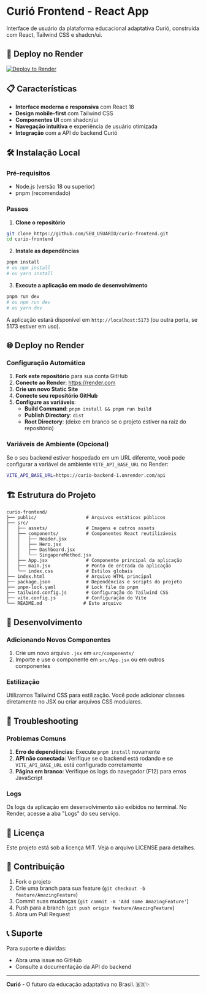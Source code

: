 # Curió Frontend - React App

Interface de usuário da plataforma educacional adaptativa Curió, construída com React, Tailwind CSS e shadcn/ui.

## 🚀 Deploy no Render

[![Deploy to Render](https://render.com/images/deploy-to-render-button.svg)](https://render.com/deploy)

## 📋 Características

- **Interface moderna e responsiva** com React 18
- **Design mobile-first** com Tailwind CSS
- **Componentes UI** com shadcn/ui
- **Navegação intuitiva** e experiência de usuário otimizada
- **Integração** com a API do backend Curió

## 🛠️ Instalação Local

### Pré-requisitos
- Node.js (versão 18 ou superior)
- pnpm (recomendado)

### Passos

1. **Clone o repositório**
```bash
git clone https://github.com/SEU_USUARIO/curio-frontend.git
cd curio-frontend
```

2. **Instale as dependências**
```bash
pnpm install
# ou npm install
# ou yarn install
```

3. **Execute a aplicação em modo de desenvolvimento**
```bash
pnpm run dev
# ou npm run dev
# ou yarn dev
```

A aplicação estará disponível em `http://localhost:5173` (ou outra porta, se 5173 estiver em uso).

## 🌐 Deploy no Render

### Configuração Automática

1. **Fork este repositório** para sua conta GitHub
2. **Conecte ao Render**: https://render.com
3. **Crie um novo Static Site**
4. **Conecte seu repositório GitHub**
5. **Configure as variáveis**:
   - **Build Command**: `pnpm install && pnpm run build`
   - **Publish Directory**: `dist`
   - **Root Directory**: (deixe em branco se o projeto estiver na raiz do repositório)

### Variáveis de Ambiente (Opcional)

Se o seu backend estiver hospedado em um URL diferente, você pode configurar a variável de ambiente `VITE_API_BASE_URL` no Render:

```bash
VITE_API_BASE_URL=https://curio-backend-1.onrender.com/api
```

## 🏗️ Estrutura do Projeto

```
curio-frontend/
├── public/                  # Arquivos estáticos públicos
├── src/
│   ├── assets/              # Imagens e outros assets
│   ├── components/          # Componentes React reutilizáveis
│   │   ├── Header.jsx
│   │   ├── Hero.jsx
│   │   ├── Dashboard.jsx
│   │   └── SingaporeMethod.jsx
│   ├── App.jsx              # Componente principal da aplicação
│   ├── main.jsx             # Ponto de entrada da aplicação
│   └── index.css            # Estilos globais
├── index.html               # Arquivo HTML principal
├── package.json             # Dependências e scripts do projeto
├── pnpm-lock.yaml           # Lock file do pnpm
├── tailwind.config.js       # Configuração do Tailwind CSS
├── vite.config.js           # Configuração do Vite
└── README.md               # Este arquivo
```

## 🔧 Desenvolvimento

### Adicionando Novos Componentes

1. Crie um novo arquivo `.jsx` em `src/components/`
2. Importe e use o componente em `src/App.jsx` ou em outros componentes

### Estilização

Utilizamos Tailwind CSS para estilização. Você pode adicionar classes diretamente no JSX ou criar arquivos CSS modulares.

## 🐛 Troubleshooting

### Problemas Comuns

1. **Erro de dependências**: Execute `pnpm install` novamente
2. **API não conectada**: Verifique se o backend está rodando e se `VITE_API_BASE_URL` está configurado corretamente
3. **Página em branco**: Verifique os logs do navegador (F12) para erros JavaScript

### Logs

Os logs da aplicação em desenvolvimento são exibidos no terminal. No Render, acesse a aba "Logs" do seu serviço.

## 📄 Licença

Este projeto está sob a licença MIT. Veja o arquivo LICENSE para detalhes.

## 🤝 Contribuição

1. Fork o projeto
2. Crie uma branch para sua feature (`git checkout -b feature/AmazingFeature`)
3. Commit suas mudanças (`git commit -m 'Add some AmazingFeature'`)
4. Push para a branch (`git push origin feature/AmazingFeature`)
5. Abra um Pull Request

## 📞 Suporte

Para suporte e dúvidas:
- Abra uma issue no GitHub
- Consulte a documentação da API do backend

---

**Curió** - O futuro da educação adaptativa no Brasil. 🇧🇷✨
